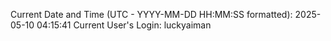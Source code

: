 Current Date and Time (UTC - YYYY-MM-DD HH:MM:SS formatted): 2025-05-10 04:15:41
Current User's Login: luckyaiman
